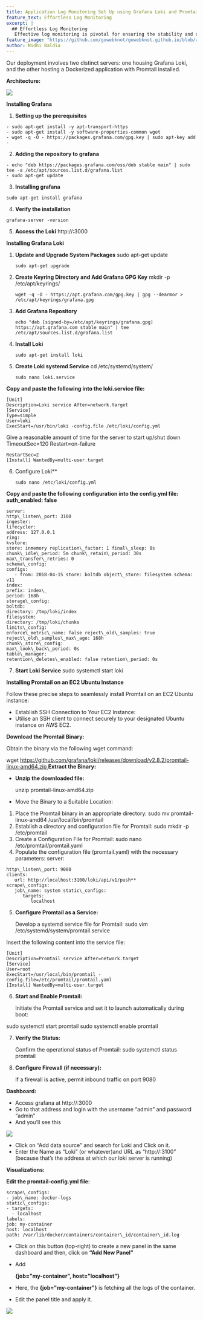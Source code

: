 ```yaml
---
title: Application Log Monitoring Set Up using Grafana Loki and Promtail
feature_text: Effortless Log Monitoring
excerpt: |
  ## Effortless Log Monitoring
   Effective log monitoring is pivotal for ensuring the stability and optimal performance of applications. In this comprehensive guide, we will walk through the meticulous process of establishing a robust application log monitoring infrastructure utilising Grafana Loki and Promtail. 
feature_image: "https://github.com/gowebknot/gowebknot.github.io/blob/article/log-monitoring/uploads/image.jpg?raw=true"
author: Nidhi Baldia
---
```


Our deployment involves two distinct servers: one housing Grafana Loki, and the other hosting a Dockerized application with Promtail installed.
<!-- more -->

**Architecture:**

![](/uploads/Aspose.Words.74b6178d-9d14-47e8-9d73-adbe5b6ca5a1.001.png)

**Installing Grafana**

1. **Setting up the prerequisites**
```
- sudo apt-get install -y apt-transport-https
- sudo apt-get install -y software-properties-common wget
- wget -q -O - https://packages.grafana.com/gpg.key | sudo apt-key add -
```
2. **Adding the repository to grafana**
```
- echo "deb https://packages.grafana.com/oss/deb stable main" | sudo tee -a /etc/apt/sources.list.d/grafana.list
- sudo apt-get update
```
3. **Installing grafana**
``` 
sudo apt-get install grafana 
```
4. **Verify the installation**
```
grafana-server -version
```
5. **Access the Loki** http://<host>:3000

**Installing Grafana Loki**

1. **Update and Upgrade System Packages** sudo apt-get update

   ```
   sudo apt-get upgrade
   ```

2. **Create Keyring Directory and Add Grafana GPG Key** mkdir -p /etc/apt/keyrings/

   ```
   wget -q -O - https://apt.grafana.com/gpg.key | gpg --dearmor > /etc/apt/keyrings/grafana.gpg
   ```

3. **Add Grafana Repository**

   ```
   echo "deb [signed-by=/etc/apt/keyrings/grafana.gpg] https://apt.grafana.com stable main" | tee /etc/apt/sources.list.d/grafana.list
   ```

4. **Install Loki**

   ```
   sudo apt-get install loki
   ```

5. **Create Loki systemd Service** cd /etc/systemd/system/

   ```
   sudo nano loki.service
   ```

**Copy and paste the following into the loki.service file:**

```
[Unit]
Description=Loki service After=network.target
[Service]
Type=simple
User=loki
ExecStart=/usr/bin/loki -config.file /etc/loki/config.yml
```

Give a reasonable amount of time for the server to start up/shut down TimeoutSec=120 Restart=on-failure

```
RestartSec=2
[Install] WantedBy=multi-user.target
```

6. Configure Loki**

   ```sudo nano /etc/loki/config.yml```

**Copy and paste the following configuration into the config.yml file: auth\_enabled: false**

```
server:
http\_listen\_port: 3100
ingester:
lifecycler:
address: 127.0.0.1
ring:
kvstore:
store: inmemory replication\_factor: 1 final\_sleep: 0s
chunk\_idle\_period: 5m chunk\_retain\_period: 30s max\_transfer\_retries: 0
schema\_config:
configs:
   - from: 2018-04-15 store: boltdb object\_store: filesystem schema: v11
index:
prefix: index\_
period: 168h
storage\_config:
boltdb:
directory: /tmp/loki/index
filesystem:
directory: /tmp/loki/chunks
limits\_config:
enforce\_metric\_name: false reject\_old\_samples: true reject\_old\_samples\_max\_age: 168h
chunk\_store\_config:
max\_look\_back\_period: 0s
table\_manager:
retention\_deletes\_enabled: false retention\_period: 0s
```


7. **Start Loki Service** sudo systemctl start loki

**Installing Promtail on an EC2 Ubuntu Instance**

Follow these precise steps to seamlessly install Promtail on an EC2 Ubuntu instance:

- Establish SSH Connection to Your EC2 Instance:
- Utilise an SSH client to connect securely to your designated Ubuntu instance on AWS EC2.

**Download the Promtail Binary:**

Obtain the binary via the following wget command:

wget [https://github.com/grafana/loki/releases/download/v2.8.2/promtail-linux-amd64.zip ](https://github.com/grafana/loki/releases/download/v2.8.2/promtail-linux-amd64.zip)**Extract the Binary:**

- **Unzip the downloaded file:**

  unzip promtail-linux-amd64.zip

- Move the Binary to a Suitable Location:
1. Place the Promtail binary in an appropriate directory: sudo mv promtail-linux-amd64 /usr/local/bin/promtail
1. Establish a directory and configuration file for Promtail: sudo mkdir -p /etc/promtail
1. Create a Configuration File for Promtail: sudo nano /etc/promtail/promtail.yaml
1. Populate the configuration file (promtail.yaml) with the necessary parameters: server:

```
http\_listen\_port: 9080
clients:
   url: http://localhost:3100/loki/api/v1/push**
scrape\_configs:
   job\_name: system static\_configs:
      targets:
         localhost
```

5. **Configure Promtail as a Service:**

   Develop a systemd service file for Promtail: sudo vim /etc/systemd/system/promtail.service

Insert the following content into the service file:

```
[Unit]
Description=Promtail service After=network.target
[Service]
User=root
ExecStart=/usr/local/bin/promtail -config.file=/etc/promtail/promtail.yaml
[Install] WantedBy=multi-user.target
```


6. **Start and Enable Promtail:**

   Initiate the Promtail service and set it to launch automatically during boot:

sudo systemctl start promtail sudo systemctl enable promtail

7. **Verify the Status:**

   Confirm the operational status of Promtail: sudo systemctl status promtail

8. **Configure Firewall (if necessary):**

   If a firewall is active, permit inbound traffic on port 9080

**Dashboard:**

- Access grafana at http://<host>:3000
- Go to that address and login with the username “admin” and password “admin”
- And you’ll see this

![](/uploads/Aspose.Words.74b6178d-9d14-47e8-9d73-adbe5b6ca5a1.002.jpeg)

- Click on “Add data source” and search for Loki and Click on it.
- Enter the Name as “Loki” (or whatever)and URL as “http://<host>:3100” (because that’s the address at which our loki server is running)

**Visualizations:**

**Edit the promtail-config.yml file:**
```
scrape\_configs:
- job\_name: docker-logs
static\_configs:
- targets:
  - localhost
labels:
job: my-container
host: localhost
path: /var/lib/docker/containers/container\_id/container\_id.log
```

- Click on this button (top-right) to create a new panel in the same dashboard and then, click on **“Add New Panel”**
- Add

  **{job="my-container", host="localhost"}**

- Here, the **{job="my-container"}** is fetching all the logs of the container.
- Edit the panel title and apply it.

![](/uploads/Aspose.Words.74b6178d-9d14-47e8-9d73-adbe5b6ca5a1.003.jpeg)
